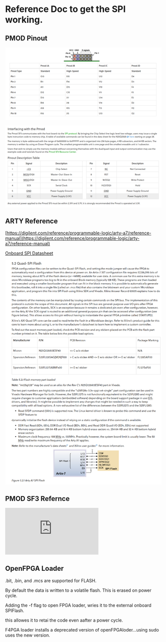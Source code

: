 # Reference Doc to get the SPI working.

## PMOD Pinout 

![FemtoRV_RISCV/Docs/PMOD_pinout.png](./Docs/PMOD_pinout.png)

![FemtoRV_RISCV/Docs/SF3_pinout.png](./Docs/SF3_pinout.png)

## ARTY Reference 

[https://digilent.com/reference/programmable-logic/arty-a7/reference-manual](https://digilent.com/reference/programmable-logic/arty-a7/reference-manual)

[Onboard SPI Datasheet](https://www.infineon.com/dgdl/Infineon-S25FL128S_S25FL256S_128_Mb_(16_MB)_256_Mb_(32_MB)_3.0V_SPI_Flash_Memory-DataSheet-v18_00-EN.pdf?fileId=8ac78c8c7d0d8da4017d0ecfb6a64a17&utm_source=cypress&utm_medium=referral&utm_campaign=202110_globe_en_all_integration-files)

![FemtoRV_RISCV/Docs/OnboardSPIguide.png](./Docs/OnboardSPIguide.png)

## PMOD SF3 Refernce

![Datasheet](https://media-www.micron.com/-/media/client/global/documents/products/data-sheet/nor-flash/serial-nor/n25q/n25q_256mb_3v.pdf?rev=cd8f3bb53a294ad897ff924f360be390)

## OpenFPGA Loader 

.bit, .bin, and .mcs are supported for FLASH.



By default the data is written to a volatile flash. This is erased on power cycle.

Adding the -f flag to open FPGA loader, wries it to the external onboard SPIFlash. 

this allowes it to retai the code even aafter a power cycle.

F4PGA loader installs a deprecated version of openFPGAloder...using sudo uses the new version.